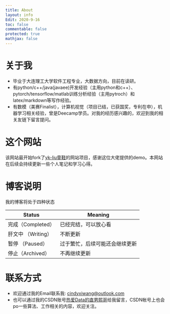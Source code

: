 ```yaml
---
title: About
layout: info
Edit: 2020-9-16
toc: false
commentable: false
protected: true
mathjax: false
---
```


# 关于我
- 毕业于大连理工大学软件工程专业，大数据方向，目前在读研。
- 有python/c++/java(javaee)开发经验（主用python和c++）、pytorch/tensorflow/matlab训练分析经验（主用pytroch）和 latex/markdown等写作经验。
- 有数模（美赛Finalist），计算机视觉（项目已结，已获国奖，专利在申），机器学习相关经验，曾是Deecamp学员。对我的经历感兴趣的，欢迎到我的相关友链下留言提问。


# 这个网站
该网站最开始fork了[yk-liu童鞋](https://github.com/yk-liu/yk-liu.github.io)的网站项目，感谢这位大佬提供的demo。本网站在后续会持续更新一些个人笔记和学习心得。

# 博客说明

我的博客将处于四种状态

| Status    | Meaning                                                      |
| --------- | ------------------------------------------------------------ |
| 完成（Completed） | 已经完结，可以放心看 |
| 肝文中 （Writing）  | 不断更新                         |
| 暂停  （Paused） | 过于繁忙，后续可能还会继续更新 |
|  停止（Archived） | 不再继续更新 |

# 联系方式

- 欢迎通过我的Email联系我: cindyxiwang@outlook.com
- 也可以通过我的CSDN账号[热爱Data的直男熙哥](https://blog.csdn.net/Cindy_00)给我留言，CSDN帐号上也会po一些算法、工作相关的内容，欢迎关注。
